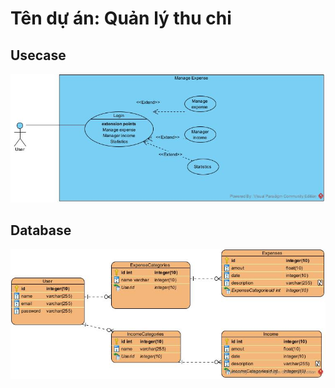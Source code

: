 # Tên dự án: Quản lý thu chi

## Usecase

![CHEESE!](usecase.jpg)

## Database
![CHEESE!](EntityRelationshipDiagram.jpg)
